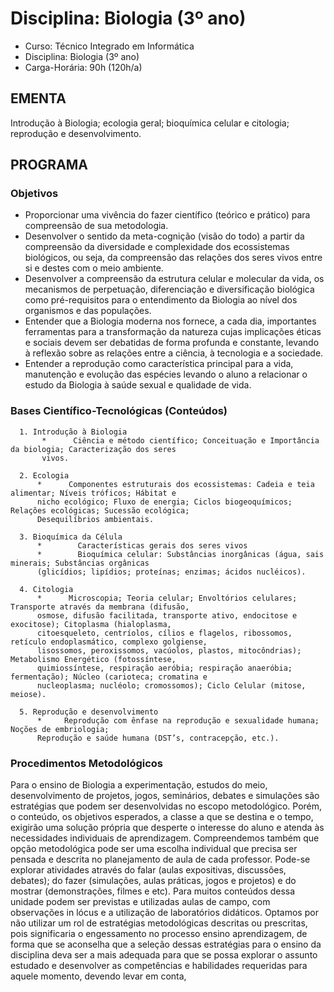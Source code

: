 # Disciplina: Biologia (3º ano)


* Curso: Técnico Integrado em Informática
* Disciplina: Biologia (3º ano)
* Carga-Horária: 90h (120h/a)

## EMENTA
Introdução à Biologia; ecologia geral; bioquímica celular e citologia; reprodução e desenvolvimento.
## PROGRAMA
### Objetivos

*   Proporcionar uma vivência do fazer científico (teórico e prático) para compreensão de sua metodologia.
*   Desenvolver o sentido da meta-cognição (visão do todo) a partir da compreensão da diversidade e
    complexidade dos ecossistemas biológicos, ou seja, da compreensão das relações dos seres vivos entre si e
    destes com o meio ambiente.
*   Desenvolver a compreensão da estrutura celular e molecular da vida, os mecanismos de perpetuação,
    diferenciação e diversificação biológica como pré-requisitos para o entendimento da Biologia ao nível dos
    organismos e das populações.
*    Entender que a Biologia moderna nos fornece, a cada dia, importantes ferramentas para a transformação da
    natureza cujas implicações éticas e sociais devem ser debatidas de forma profunda e constante, levando à
    reflexão sobre as relações entre a ciência, à tecnologia e a sociedade.
*   Entender a reprodução como característica principal para a vida, manutenção e evolução das espécies levando
    o aluno a relacionar o estudo da Biologia à saúde sexual e qualidade de vida.

### Bases Científico-Tecnológicas (Conteúdos)

      1. Introdução à Biologia
           *      Ciência e método científico; Conceituação e Importância da biologia; Caracterização dos seres
           vivos.

      2. Ecologia
          *      Componentes estruturais dos ecossistemas: Cadeia e teia alimentar; Níveis tróficos; Hábitat e
          nicho ecológico; Fluxo de energia; Ciclos biogeoquímicos; Relações ecológicas; Sucessão ecológica;
          Desequilíbrios ambientais.

      3. Bioquímica da Célula
          *        Características gerais dos seres vivos
          *        Bioquímica celular: Substâncias inorgânicas (água, sais minerais; Substâncias orgânicas
          (glicídios; lipídios; proteínas; enzimas; ácidos nucléicos).

      4. Citologia
          *      Microscopia; Teoria celular; Envoltórios celulares; Transporte através da membrana (difusão,
          osmose, difusão facilitada, transporte ativo, endocitose e exocitose); Citoplasma (hialoplasma,
          citoesqueleto, centríolos, cílios e flagelos, ribossomos, retículo endoplasmático, complexo golgiense,
          lisossomos, peroxissomos, vacúolos, plastos, mitocôndrias); Metabolismo Energético (fotossíntese,
          quimiossíntese, respiração aeróbia; respiração anaeróbia; fermentação); Núcleo (carioteca; cromatina e
          nucleoplasma; nucléolo; cromossomos); Ciclo Celular (mitose, meiose).

      5. Reprodução e desenvolvimento
          *     Reprodução com ênfase na reprodução e sexualidade humana; Noções de embriologia;
          Reprodução e saúde humana (DST’s, contracepção, etc.).

### Procedimentos Metodológicos

Para o ensino de Biologia a experimentação, estudos do meio, desenvolvimento de projetos, jogos, seminários,
debates e simulações são estratégias que podem ser desenvolvidas no escopo metodológico. Porém, o conteúdo,
os objetivos esperados, a classe a que se destina e o tempo, exigirão uma solução própria que desperte o interesse
do aluno e atenda às necessidades individuais de aprendizagem. Compreendemos também que opção
metodológica pode ser uma escolha individual que precisa ser pensada e descrita no planejamento de aula de cada
professor.
Pode-se explorar atividades através do falar (aulas expositivas, discussões, debates); do fazer (simulações, aulas
práticas, jogos e projetos) e do mostrar (demonstrações, filmes e etc). Para muitos conteúdos dessa unidade podem
ser previstas e utilizadas aulas de campo, com observações in lócus e a utilização de laboratórios didáticos.
Optamos por não utilizar um rol de estratégias metodológicas descritas ou prescritas, pois significaria o
engessamento no processo ensino aprendizagem, de forma que se aconselha que a seleção dessas estratégias
para o ensino da disciplina deva ser a mais adequada para que se possa explorar o assunto estudado e
desenvolver as competências e habilidades requeridas para aquele momento, devendo levar em conta,
